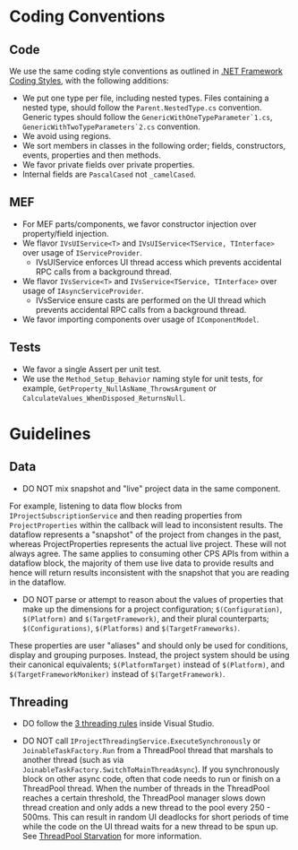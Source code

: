# Coding Conventions

## Code

We use the same coding style conventions as outlined in [.NET Framework Coding Styles](https://github.com/dotnet/corefx/blob/master/Documentation/coding-guidelines/coding-style.md), with the following additions:

- We put one type per file, including nested types. Files containing a nested type, should follow the `Parent.NestedType.cs` convention. Generic types should follow the ``GenericWithOneTypeParameter`1.cs``, ``GenericWithTwoTypeParameters`2.cs`` convention.
- We avoid using regions.
- We sort members in classes in the following order; fields, constructors, events, properties and then methods.
- We favor private fields over private properties.
- Internal fields are `PascalCased` not `_camelCased`.

## MEF

- For MEF parts/components, we favor constructor injection over property/field injection.
- We flavor `IVsUIService<T>` and `IVsUIService<TService, TInterface>` over usage of `IServiceProvider`.
  - IVsUIService enforces UI thread access which prevents accidental RPC calls from a background thread.
- We flavor `IVsService<T>` and `IVsService<TService, TInterface>` over usage of `IAsyncServiceProvider`.
  - IVsService ensure casts are performed on the UI thread which prevents accidental RPC calls from a background thread.
- We favor importing components over usage of `IComponentModel`.

## Tests

- We favor a single Assert per unit test.
- We use the `Method_Setup_Behavior` naming style for unit tests, for example, `GetProperty_NullAsName_ThrowsArgument` or `CalculateValues_WhenDisposed_ReturnsNull`.

# Guidelines

## Data
- DO NOT mix snapshot and "live" project data in the same component. 

For example, listening to data flow blocks from `IProjectSubscriptionService` and then reading properties from `ProjectProperties` within the callback will lead to inconsistent results. The dataflow represents a "snapshot" of the project from changes in the past, whereas ProjectProperties represents the actual live project. These will not always agree. The same applies to consuming other CPS APIs from within a dataflow block, the majority of them use live data to provide results and hence will return results inconsistent with the snapshot that you are reading in the dataflow.

- DO NOT parse or attempt to reason about the values of properties that make up the dimensions for a project configuration; `$(Configuration)`, `$(Platform)` and `$(TargetFramework)`, and their plural counterparts; `$(Configurations)`, `$(Platforms)` and `$(TargetFrameworks)`.

These properties are user "aliases" and should only be used for conditions, display and grouping purposes. Instead, the project system should be using their canonical equivalents; `$(PlatformTarget)` instead of `$(Platform)`, and `$(TargetFrameworkMoniker)` instead of `$(TargetFramework)`.

## Threading

- DO follow the [3 threading rules](https://github.com/Microsoft/vs-threading/blob/master/doc/threading_rules.md#3-threading-rules) inside Visual Studio.

- DO NOT call `IProjectThreadingService.ExecuteSynchronously` or `JoinableTaskFactory.Run` from a ThreadPool thread that marshals to another thread (such as via `JoinableTaskFactory.SwitchToMainThreadAsync`).
If you synchronously block on other async code, often that code needs to run or finish on a ThreadPool thread. When the number of threads in the ThreadPool reaches a certain threshold, the ThreadPool manager slows down thread creation and only adds a new thread to the pool every 250 - 500ms. This can result in random UI deadlocks for short periods of time while the code on the UI thread waits for a new thread to be spun up. See [ThreadPool Starvation](https://github.com/Microsoft/vs-threading/blob/master/doc/threadpool_starvation.md) for more information.
